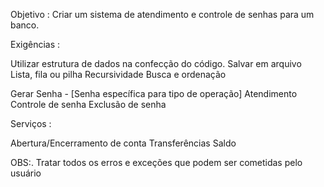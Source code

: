 Objetivo : Criar um sistema de atendimento e controle de senhas para um banco.

Exigências :

Utilizar estrutura de dados na confecção do código.
Salvar em arquivo
Lista, fila ou pilha 
Recursividade
Busca e ordenação

Gerar Senha - [Senha específica para tipo de operação]
Atendimento 
Controle de senha
Exclusão de senha

Serviços :

Abertura/Encerramento  de conta
Transferências
Saldo

OBS:. Tratar todos os erros e exceções que podem ser cometidas pelo usuário 

